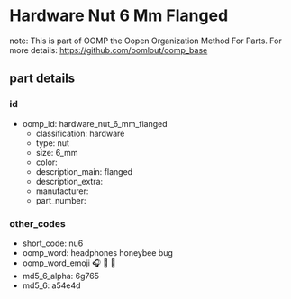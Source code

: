 # Hardware Nut 6 Mm Flanged  

note: This is part of OOMP the Oopen Organization Method For Parts. For more details: https://github.com/oomlout/oomp_base

##  part details





### id
* oomp_id: hardware_nut_6_mm_flanged
  * classification: hardware
  * type: nut
  * size: 6_mm
  * color: 
  * description_main: flanged
  * description_extra: 
  * manufacturer: 
  * part_number: 

### other_codes
* short_code: nu6
* oomp_word: headphones honeybee bug
* oomp_word_emoji :headphones: :honeybee: :bug:
* md5_6_alpha: 6g765
* md5_6: a54e4d